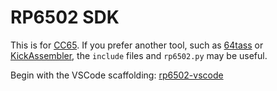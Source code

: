 # RP6502 SDK

This is for [CC65](https://cc65.github.io/). If you prefer another tool, such as [64tass](https://tass64.sourceforge.net/) or [KickAssembler](http://theweb.dk/KickAssembler), the `include` files and `rp6502.py` may be useful.

Begin with the VSCode scaffolding: [rp6502-vscode](https://github.com/picocomputer/rp6502-vscode)
